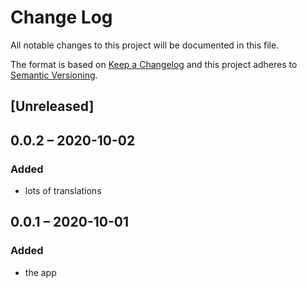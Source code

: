 # Change Log
All notable changes to this project will be documented in this file.

The format is based on [Keep a Changelog](http://keepachangelog.com/)
and this project adheres to [Semantic Versioning](http://semver.org/).

## [Unreleased]

## 0.0.2 – 2020-10-02
### Added
- lots of translations

## 0.0.1 – 2020-10-01
### Added
* the app
